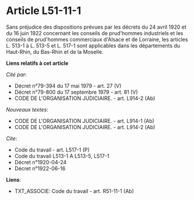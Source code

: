 # Article L51-11-1

Sans préjudice des dispositions prévues par les décrets du 24 avril 1920 et du 16 juin 1922 concernant les conseils de
prud'hommes industriels et les conseils de prud'hommes commerciaux d'Alsace et de Lorraine, les articles L. 513-1 à L. 513-5
et L. 517-1 sont applicables dans les départements du Haut-Rhin, du Bas-Rhin et de la Moselle.

**Liens relatifs à cet article**

_Cité par_:

  - Décret n°79-394 du 17 mai 1979 - art. 27 (V)
  - Décret n°79-800 du 17 septembre 1979 - art. 81 (V)
  - CODE DE L'ORGANISATION JUDICIAIRE. - art. L914-2 (Ab)

_Nouveaux textes_:

  - CODE DE L'ORGANISATION JUDICIAIRE. - art. L914-1 (Ab)
  - CODE DE L'ORGANISATION JUDICIAIRE. - art. L914-2 (Ab)

_Cite_:

  - Code du travail - art. L517-1 (P)
  - Code du travail L513-1 A L513-5, L517-1
  - Décret n°1920-04-24
  - Décret n°1922-06-16

**Liens**:

  - TXT_ASSOCIE: Code du travail - art. R51-11-1 (Ab)
